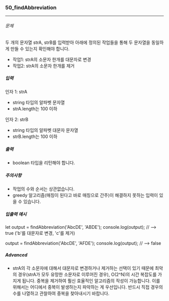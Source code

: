 ### 50_findAbbreviation

---

###### 문제

두 개의 문자열 strA, strB를 입력받아 아래에 정의된 작업들을 통해 두 문자열을 동일하게 만들 수 있는지 확인해야 합니다.

- 작업1: strA의 소문자 한개를 대문자로 변경
- 작업2: strA의 소문자 한개를 제거

##### 입력

인자 1: strA

- string 타입의 알파벳 문자열
- strA.length는 100 이하

인자 2: strB

- string 타입의 알파벳 대문자 문자열
- strB.length는 100 이하

##### 출력

- boolean 타입을 리턴해야 합니다.

##### 주의사항

- 작업의 수와 순서는 상관없습니다.
- greedy 알고리즘(매칭이 된다고 바로 매칭으로 간주)이 해결하지 못하는 입력이 있을 수 있습니다.

##### 입출력 예시

let output = findAbbreviation('AbcDE', 'ABDE');
console.log(output); // --> true ('b'를 대문자로 변경, 'c'를 제거)

output = findAbbreviation('AbcDE', 'AFDE');
console.log(output); // --> false

##### Advanced

- strA의 각 소문자에 대해서 대문자로 변경하거나 제거하는 선택이 있기 때문에 최악의 경우(strA가 모두 유망한 소문자로 이루어진 경우), O(2^N)의 시간 복잡도를 가지게 됩니다. 중복을 제거하여 훨신 효율적인 알고리즘의 작성이 가능합니다. 이를 위해서는 어디에서 중복이 발생하는지 파악하는 게 우선입니다. 반드시 직접 경우의 수를 나열하고 관찰하여 중복을 찾아내시기 바랍니다.
